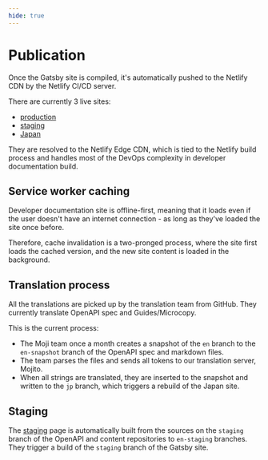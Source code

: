 ```yaml
---
hide: true
---
```


<!-- does not need translation -->

# Publication

Once the Gatsby site is compiled, it's automatically pushed to
the Netlify CDN by the Netlify CI/CD server.

There are currently 3 live sites:

- [production]
- [staging]
- [Japan]

They are resolved to the Netlify Edge CDN, which is tied to the
Netlify build process and handles most of the DevOps complexity
in developer documentation build.

## Service worker caching

Developer documentation site is offline-first, meaning
that it loads even if the user doesn't have an internet connection -
as long as they've loaded the site once before.

Therefore, cache invalidation is a two-pronged process, where the site first
loads the cached version, and the new site content is loaded in
the background.

## Translation process

All the translations are picked up by the translation team from GitHub.
They currently translate OpenAPI spec and Guides/Microcopy.

This is the current process:

<!-- markdownlint-disable line-length -->

- The Moji team once a month creates a snapshot of the `en` branch to the `en-snapshot` branch of the OpenAPI spec and markdown files.
- The team parses the files and sends all tokens to our translation server, Mojito.
- When all strings are translated, they are inserted to the snapshot and written to the `jp` branch, which triggers a rebuild of the Japan site.

<!-- markdownlint-enable line-length -->

## Staging

The [staging] page is automatically built from the sources on the `staging`
branch of the OpenAPI and content repositories to `en-staging` branches.
They trigger a build of the `staging` branch of the Gatsby site.

[production]: https://developer.box.com
[staging]: https://staging.developer.box.com
[Japan]: https://ja.developer.box.com
